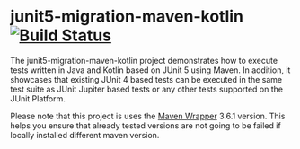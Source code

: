 # junit5-migration-maven-kotlin [![Build Status](https://travis-ci.org/junit-team/junit5-samples.svg?branch=master)](https://travis-ci.org/junit-team/junit5-samples)

The junit5-migration-maven-kotlin project demonstrates how to execute tests written in Java and Kotlin
based on JUnit 5 using Maven. In addition, it showcases that existing JUnit 4 based tests can be executed
in the same test suite as JUnit Jupiter based tests or any other tests supported on the JUnit Platform.

Please note that this project is uses the [Maven Wrapper](https://github.com/takari/maven-wrapper)
3.6.1 version. This helps you ensure that already tested versions are not going to be failed if
locally installed different maven version. 
